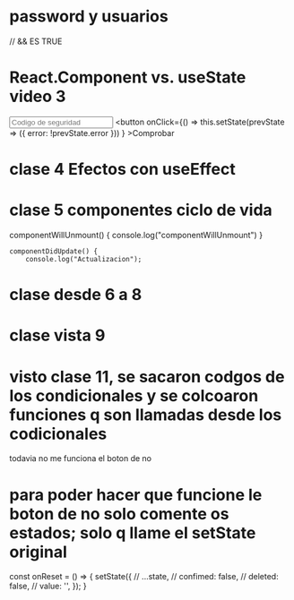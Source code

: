 # password y usuarios

// && ES TRUE

# React.Component vs. useState video 3
<input placeholder="Codigo de seguridad"></input>
                <button
                    onClick={() => 
                        this.setState(prevState => ({ error: !prevState.error }))
                    } 
                >Comprobar</button>

# clase 4 Efectos con useEffect

# clase 5 componentes ciclo de vida 
componentWillUnmount() {
        console.log("componentWillUnmount")
    }

    componentDidUpdate() {
        console.log("Actualizacion");

# clase desde 6 a 8

# clase vista 9

# visto clase 11, se sacaron codgos de los condicionales y se colcoaron funciones q son llamadas desde los codicionales
todavia no me funciona el boton de no

# para poder hacer que funcione le boton de no solo comente os estados; solo q llame el setState original 

const onReset = () => {
    setState({
      //  ...state,
       // confimed: false,
      //  deleted: false,
      //  value: '',
    });
   }
